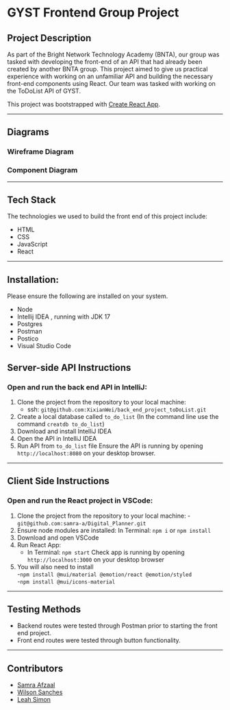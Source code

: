 # GYST Frontend Group Project

## Project Description
As part of the Bright Network Technology Academy (BNTA), our group was tasked with developing the front-end of an API that had already been created by another BNTA group. This project aimed to give us practical experience with working on an unfamiliar API and building the necessary front-end components using React. Our team was tasked with working on the ToDoList API of GYST.

This project was bootstrapped with [Create React App](https://github.com/facebook/create-react-app).

<hr />

## Diagrams
### Wireframe Diagram
### Component Diagram

<hr />

## Tech Stack
The technologies we used to build the front end of this project include:
- HTML
- CSS
- JavaScript
- React

<hr />

## Installation:
Please ensure the following are installed on your system.
- Node
- Intellij IDEA , running with JDK 17
- Postgres
- Postman
- Postico
- Visual Studio Code


## Server-side API Instructions
### Open and run the back end API in IntelliJ:

 1.	Clone the project from the repository to your local machine:
    - ssh: `git@github.com:XixianWei/back_end_project_toDoList.git`
 2. Create a local database called `to_do_list` (In the command line use the command `creatdb to_do_list`)
  4.	Download and install IntelliJ IDEA
  5.	Open the API in IntelliJ IDEA
  6.	Run API from `to_do_list` file
  Ensure the API is running by opening `http://localhost:8080` on your desktop browser.
  
<hr />

## Client Side Instructions
### Open and run the React project in VSCode:

  1.	Clone the project from the repository to your local machine: 
     - `git@github.com:samra-a/Digital_Planner.git`
  3.	Ensure node modules are installed: In Terminal: `npm i` or `npm install`
  4.	Download and open VSCode
  5.	Run React App:
        -	In Terminal: `npm start`
        Check app is running by opening `http://localhost:3000` on your desktop browser
  6. You will also need to install <br>
  -`npm install @mui/material @emotion/react @emotion/styled` <br>
  -`npm install @mui/icons-material`
  
 <hr />
  
## Testing Methods
- Backend routes were tested through Postman prior to starting the front end project.
- Front end routes were tested through button functionality.

<hr />

## Contributors
- [Samra Afzaal](https://github.com/samra-a)
- [Wilson Sanches](https://github.com/W-Sanches94)
- [Leah Simon](https://github.com/nsleeah)